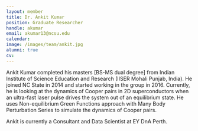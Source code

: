 ```yaml
---
layout: member
title: Dr. Ankit Kumar
position: Graduate Researcher
handle: akumar
email: akumar13@ncsu.edu
calendar:
image: /images/team/ankit.jpg
alumni: true
cv:
---
```


Ankit Kumar completed his masters [BS-MS dual degree] from Indian Institute of Science Education and Research (IISER Mohali Punjab, India). He joined NC State in 2014 and started working in the group in 2016. Currently, he is looking at the dynamics of Cooper pairs in 2D superconductors when an ultra-fast laser pulse drives the system out of an equilibrium state. He uses Non-equilibrium Green Functions approach with Many Body Perturbation Series to simulate the dynamics of Cooper pairs.

Ankit is currently a Consultant and Data Scientist at EY DnA Perth.
